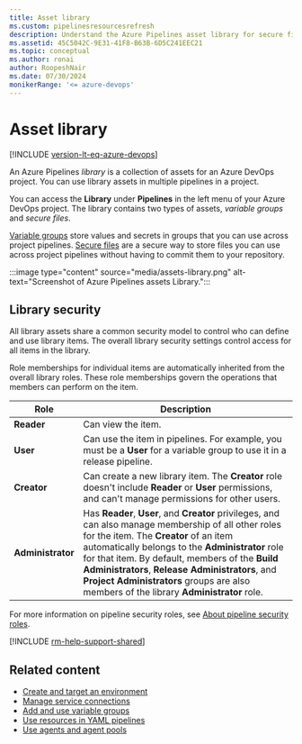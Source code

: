 ```yaml
---
title: Asset library
ms.custom: pipelinesresourcesrefresh
description: Understand the Azure Pipelines asset library for secure files and variable groups.
ms.assetid: 45C5042C-9E31-41F8-B63B-6D5C241EEC21
ms.topic: conceptual
ms.author: ronai
author: RoopeshNair
ms.date: 07/30/2024
monikerRange: '<= azure-devops'
---
```


# Asset library

[!INCLUDE [version-lt-eq-azure-devops](../../includes/version-lt-eq-azure-devops.md)]

An Azure Pipelines *library* is a collection of assets for an Azure DevOps project. You can use library assets in multiple pipelines in a project.

You can access the **Library** under **Pipelines** in the left menu of your Azure DevOps project. The library contains two types of assets, *variable groups* and *secure files*.

[Variable groups](variable-groups.md) store values and secrets in groups that you can use across project pipelines. [Secure files](secure-files.md) are a secure way to store files you can use across project pipelines without having to commit them to your repository.

:::image type="content" source="media/assets-library.png" alt-text="Screenshot of Azure Pipelines assets Library.":::

## Library security

All library assets share a common security model to control who can define and use library items. The overall library security settings control access for all items in the library.

Role memberships for individual items are automatically inherited from the overall library roles. These role memberships govern the operations that members can perform on the item.

| Role | Description |
|-------------------------|---------|
| **Reader** | Can view the item. |
| **User** | Can use the item in pipelines. For example, you must be a **User** for a variable group to use it in a release pipeline. |
| **Creator** | Can create a new library item. The **Creator** role doesn't include **Reader** or **User** permissions, and can't manage permissions for other users. |
| **Administrator** | Has **Reader**, **User**, and **Creator** privileges, and can also manage membership of all other roles for the item. The **Creator** of an item automatically belongs to the **Administrator** role for that item. By default, members of the **Build Administrators**, **Release Administrators**, and **Project Administrators** groups are also members of the library **Administrator** role.

For more information on pipeline security roles, see [About pipeline security roles](../../organizations/security/about-security-roles.md).

[!INCLUDE [rm-help-support-shared](../includes/rm-help-support-shared.md)]

## Related content

- [Create and target an environment](../process/environments.md)
- [Manage service connections](service-endpoints.md)
- [Add and use variable groups](variable-groups.md)
- [Use resources in YAML pipelines](../process/resources.md)
- [Use agents and agent pools](../agents/agents.md)
